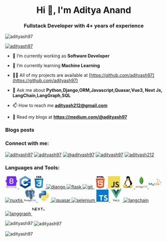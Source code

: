 <h1 align="center">Hi 👋, I'm Aditya Anand</h1>
<h3 align="center">Fullstack Developer with 4+ years of experience</h3>
<!-- <img align="right" alt="Coding" width="400" src="https://shorturl.at/pE378"/> -->

<p align="left"> <img src="https://komarev.com/ghpvc/?username=adityash97&label=Profile%20views&color=0e75b6&style=flat" alt="adityash97" /> </p>

<p align="left"> <a href="https://twitter.com/adityash97" target="blank"><img src="https://img.shields.io/twitter/follow/adityash97?logo=twitter&style=for-the-badge" alt="adityash97" /></a> </p>

- 🔭 I’m currently working as **Software Developer**

- 🌱 I’m currently learning **Machine Learning**

- 👨‍💻 All of my projects are available at [https://github.com/adityash97](https://github.com/adityash97)

- 💬 Ask me about **Python,Django,ORM,Javascript,Quasar,Vue3, Next Js, LangChain,LangGraph,SQL**

- 📫 How to reach me **adityash212@gmail.com**

- 📕 Read my blogs at **https://medium.com/@adityash97** 

### Blogs posts
<!-- BLOG-POST-LIST:START -->
<!-- BLOG-POST-LIST:END -->

<h3 align="left">Connect with me:</h3>
<p align="left">
<a href="https://twitter.com/adityash97" target="blank"><img align="center" src="https://raw.githubusercontent.com/rahuldkjain/github-profile-readme-generator/master/src/images/icons/Social/twitter.svg" alt="adityash97" height="30" width="40" /></a>
<a href="https://linkedin.com/in/adityash97" target="blank"><img align="center" src="https://raw.githubusercontent.com/rahuldkjain/github-profile-readme-generator/master/src/images/icons/Social/linked-in-alt.svg" alt="adityash97" height="30" width="40" /></a>
<a href="https://medium.com/@adityash97" target="blank"><img align="center" src="https://raw.githubusercontent.com/rahuldkjain/github-profile-readme-generator/master/src/images/icons/Social/medium.svg" alt="@adityash97" height="30" width="40" /></a>
<a href="https://www.codechef.com/users/adityash97" target="blank"><img align="center" src="https://cdn.jsdelivr.net/npm/simple-icons@3.1.0/icons/codechef.svg" alt="adityash97" height="30" width="40" /></a>
<a href="https://www.hackerrank.com/adityash212" target="blank"><img align="center" src="https://raw.githubusercontent.com/rahuldkjain/github-profile-readme-generator/master/src/images/icons/Social/hackerrank.svg" alt="adityash212" height="30" width="40" /></a>
</p>

<h3 align="left">Languages and Tools:</h3>
<p align="left"> <a href="https://getbootstrap.com" target="_blank" rel="noreferrer"> <img src="https://raw.githubusercontent.com/devicons/devicon/master/icons/bootstrap/bootstrap-plain-wordmark.svg" alt="bootstrap" width="40" height="40"/> </a> <a href="https://www.w3schools.com/cpp/" target="_blank" rel="noreferrer"> <img src="https://raw.githubusercontent.com/devicons/devicon/master/icons/cplusplus/cplusplus-original.svg" alt="cplusplus" width="40" height="40"/> </a> <a href="https://www.w3schools.com/css/" target="_blank" rel="noreferrer"> <img src="https://raw.githubusercontent.com/devicons/devicon/master/icons/css3/css3-original-wordmark.svg" alt="css3" width="40" height="40"/> </a> <a href="https://www.djangoproject.com/" target="_blank" rel="noreferrer"> <img src="https://cdn.worldvectorlogo.com/logos/django.svg" alt="django" width="40" height="40"/> </a> <a href="https://flask.palletsprojects.com/" target="_blank" rel="noreferrer"> <img src="https://www.vectorlogo.zone/logos/pocoo_flask/pocoo_flask-icon.svg" alt="flask" width="40" height="40"/> </a> <a href="https://git-scm.com/" target="_blank" rel="noreferrer"> <img src="https://www.vectorlogo.zone/logos/git-scm/git-scm-icon.svg" alt="git" width="40" height="40"/> </a> <a href="https://www.w3.org/html/" target="_blank" rel="noreferrer"> <img src="https://raw.githubusercontent.com/devicons/devicon/master/icons/html5/html5-original-wordmark.svg" alt="html5" width="40" height="40"/> </a> <a href="https://developer.mozilla.org/en-US/docs/Web/JavaScript" target="_blank" rel="noreferrer"> <img src="https://raw.githubusercontent.com/devicons/devicon/master/icons/javascript/javascript-original.svg" alt="javascript" width="40" height="40"/> </a> <a href="https://www.linux.org/" target="_blank" rel="noreferrer"> <img src="https://raw.githubusercontent.com/devicons/devicon/master/icons/linux/linux-original.svg" alt="linux" width="40" height="40"/> </a> <a href="https://www.mongodb.com/" target="_blank" rel="noreferrer"> <img src="https://raw.githubusercontent.com/devicons/devicon/master/icons/mongodb/mongodb-original-wordmark.svg" alt="mongodb" width="40" height="40"/> </a> <a href="https://www.mysql.com/" target="_blank" rel="noreferrer"> <img src="https://raw.githubusercontent.com/devicons/devicon/master/icons/mysql/mysql-original-wordmark.svg" alt="mysql" width="40" height="40"/> </a> <a href="https://nuxtjs.org/" target="_blank" rel="noreferrer"> <img src="https://www.vectorlogo.zone/logos/nuxtjs/nuxtjs-icon.svg" alt="nuxtjs" width="40" height="40"/> </a> <a href="https://www.postgresql.org" target="_blank" rel="noreferrer"> <img src="https://raw.githubusercontent.com/devicons/devicon/master/icons/postgresql/postgresql-original-wordmark.svg" alt="postgresql" width="40" height="40"/> </a> <a href="https://www.python.org" target="_blank" rel="noreferrer"> <img src="https://raw.githubusercontent.com/devicons/devicon/master/icons/python/python-original.svg" alt="python" width="40" height="40"/> </a> <a href="https://quasar.dev/" target="_blank" rel="noreferrer"> <img src="https://cdn.quasar.dev/logo/svg/quasar-logo.svg" alt="quasar" width="40" height="40"/> </a> <a href="https://www.selenium.dev" target="_blank" rel="noreferrer"> <img src="https://raw.githubusercontent.com/detain/svg-logos/780f25886640cef088af994181646db2f6b1a3f8/svg/selenium-logo.svg" alt="selenium" width="40" height="40"/> </a> <a href="https://www.typescriptlang.org/" target="_blank" rel="noreferrer"> <img src="https://raw.githubusercontent.com/devicons/devicon/master/icons/typescript/typescript-original.svg" alt="typescript" width="40" height="40"/> </a> <a href="https://vuejs.org/" target="_blank" rel="noreferrer"> <img src="https://raw.githubusercontent.com/devicons/devicon/master/icons/vuejs/vuejs-original-wordmark.svg" alt="vuejs" width="40" height="40"/> </a>
<a href="https://www.langchain.com/" target="_blank" rel="noreferrer">
  <img src="https://raw.githubusercontent.com/langchain-ai/langchain/master/docs/static/img/favicon.ico" alt="langchain" width="40" height="40"/>
</a>
<a href="https://www.langgraph.dev/" target="_blank" rel="noreferrer">
  <img src="https://langchain-ai.github.io/langgraph/static/wordmark_dark.svg" alt="langgraph" width="40" height="40"/>
</a>
<a href="https://nextjs.org/" target="_blank" rel="noreferrer">
  <img src="https://raw.githubusercontent.com/devicons/devicon/master/icons/nextjs/nextjs-original-wordmark.svg" alt="nextjs" width="40" height="40"/>
</a>

</p>

<p><img align="left" src="https://github-readme-stats.vercel.app/api/top-langs?username=adityash97&show_icons=true&locale=en&layout=compact" alt="adityash97" /></p>

<p>&nbsp;<img align="center" src="https://github-readme-stats.vercel.app/api?username=adityash97&show_icons=true&locale=en" alt="adityash97" /></p>

<p><img align="center" src="https://github-readme-streak-stats.herokuapp.com/?user=adityash97&" alt="adityash97" /></p>
